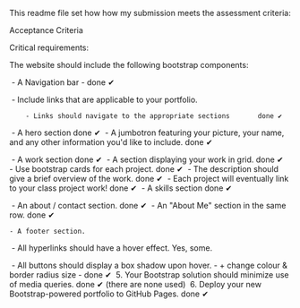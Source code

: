 This readme file set how how my submission meets the assessment criteria:

Acceptance Criteria

Critical requirements:

The website should include the following bootstrap components:

​ - A Navigation bar - done ✔︎

​ - Include links that are applicable to your portfolio.

        - Links should navigate to the appropriate sections       done ✔︎

​ - A hero section done ✔︎
​ - A jumbotron featuring your picture, your name, and any other information you'd like to include.
done ✔︎

​ - A work section done ✔︎
​ - A section displaying your work in grid. done ✔︎
​
​ - Use bootstrap cards for each project. done ✔︎
​ - The description should give a brief overview of the work. done ✔︎
​ - Each project will eventually link to your class project work! done ✔︎
​ - A skills section done ✔︎

​ - An about / contact section. done ✔︎
​ - An "About Me" section in the same row. done ✔︎

    - A footer section.

​ - All hyperlinks should have a hover effect. Yes, some.

​ - All buttons should display a box shadow upon hover. - + change colour & border radius size - done ✔︎
​ 5. Your Bootstrap solution should minimize use of media queries. done ✔︎ (there are none used)
​ 6. Deploy your new Bootstrap-powered portfolio to GitHub Pages. done ✔︎
